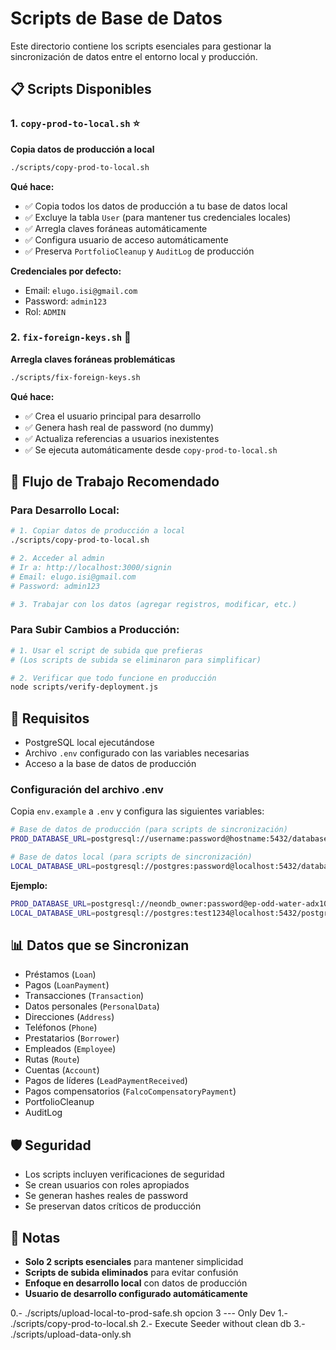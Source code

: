 # Scripts de Base de Datos

Este directorio contiene los scripts esenciales para gestionar la sincronización de datos entre el entorno local y producción.

## 📋 Scripts Disponibles

### 1. `copy-prod-to-local.sh` ⭐
**Copia datos de producción a local**

```bash
./scripts/copy-prod-to-local.sh
```

**Qué hace:**
- ✅ Copia todos los datos de producción a tu base de datos local
- ✅ Excluye la tabla `User` (para mantener tus credenciales locales)
- ✅ Arregla claves foráneas automáticamente
- ✅ Configura usuario de acceso automáticamente
- ✅ Preserva `PortfolioCleanup` y `AuditLog` de producción

**Credenciales por defecto:**
- Email: `elugo.isi@gmail.com`
- Password: `admin123`
- Rol: `ADMIN`

### 2. `fix-foreign-keys.sh` 🔧
**Arregla claves foráneas problemáticas**

```bash
./scripts/fix-foreign-keys.sh
```

**Qué hace:**
- ✅ Crea el usuario principal para desarrollo
- ✅ Genera hash real de password (no dummy)
- ✅ Actualiza referencias a usuarios inexistentes
- ✅ Se ejecuta automáticamente desde `copy-prod-to-local.sh`

## 🚀 Flujo de Trabajo Recomendado

### Para Desarrollo Local:
```bash
# 1. Copiar datos de producción a local
./scripts/copy-prod-to-local.sh

# 2. Acceder al admin
# Ir a: http://localhost:3000/signin
# Email: elugo.isi@gmail.com
# Password: admin123

# 3. Trabajar con los datos (agregar registros, modificar, etc.)
```

### Para Subir Cambios a Producción:
```bash
# 1. Usar el script de subida que prefieras
# (Los scripts de subida se eliminaron para simplificar)

# 2. Verificar que todo funcione en producción
node scripts/verify-deployment.js
```

## 🔧 Requisitos

- PostgreSQL local ejecutándose
- Archivo `.env` configurado con las variables necesarias
- Acceso a la base de datos de producción

### Configuración del archivo .env

Copia `env.example` a `.env` y configura las siguientes variables:

```bash
# Base de datos de producción (para scripts de sincronización)
PROD_DATABASE_URL=postgresql://username:password@hostname:5432/database_name

# Base de datos local (para scripts de sincronización)
LOCAL_DATABASE_URL=postgresql://postgres:password@localhost:5432/database_name
```

**Ejemplo:**
```bash
PROD_DATABASE_URL=postgresql://neondb_owner:password@ep-odd-water-adx100oh-pooler.c-2.us-east-1.aws.neon.tech/neondb?sslmode=require&channel_binding=require
LOCAL_DATABASE_URL=postgresql://postgres:test1234@localhost:5432/postgres
```

## 📊 Datos que se Sincronizan

- Préstamos (`Loan`)
- Pagos (`LoanPayment`)
- Transacciones (`Transaction`)
- Datos personales (`PersonalData`)
- Direcciones (`Address`)
- Teléfonos (`Phone`)
- Prestatarios (`Borrower`)
- Empleados (`Employee`)
- Rutas (`Route`)
- Cuentas (`Account`)
- Pagos de líderes (`LeadPaymentReceived`)
- Pagos compensatorios (`FalcoCompensatoryPayment`)
- PortfolioCleanup
- AuditLog

## 🛡️ Seguridad

- Los scripts incluyen verificaciones de seguridad
- Se crean usuarios con roles apropiados
- Se generan hashes reales de password
- Se preservan datos críticos de producción

## 📝 Notas

- **Solo 2 scripts esenciales** para mantener simplicidad
- **Scripts de subida eliminados** para evitar confusión
- **Enfoque en desarrollo local** con datos de producción
- **Usuario de desarrollo configurado automáticamente**

0.- ./scripts/upload-local-to-prod-safe.sh opcion 3 --- Only Dev
1.- ./scripts/copy-prod-to-local.sh
2.- Execute Seeder without clean db
3.- ./scripts/upload-data-only.sh
